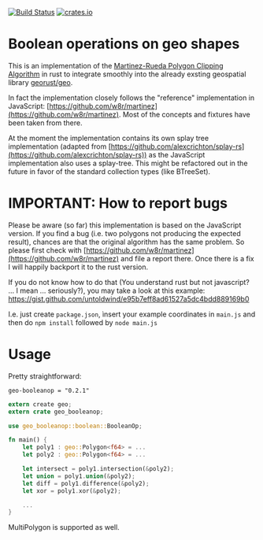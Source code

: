 [![Build Status](https://travis-ci.org/21re/rust-geo-booleanop.svg?branch=master)](https://travis-ci.org/21re/rust-geo-booleanop)
[![crates.io](https://img.shields.io/crates/v/geo-booleanop.svg)](https://crates.io/crates/geo-booleanop)


# Boolean operations on geo shapes

This is an implementation of the [Martinez-Rueda Polygon Clipping Algorithm](http://www.cs.ucr.edu/~vbz/cs230papers/martinez_boolean.pdf) in rust to integrate smoothly into the already exsting geospatial library  [georust/geo](https://github.com/georust/geo).

In fact the implementation closely follows the "reference" implementation in JavaScript: [https://github.com/w8r/martinez](https://github.com/w8r/martinez). Most of the concepts and fixtures have been taken from there.

At the moment the implementation contains its own splay tree implementation (adapted from [https://github.com/alexcrichton/splay-rs](https://github.com/alexcrichton/splay-rs)) as the JavaScript implementation also uses a splay-tree. This might be refactored out in the future in favor of the standard collection types (like BTreeSet).

# IMPORTANT: How to report bugs

Please be aware (so far) this implementation is based on the JavaScript version. If you find a bug (i.e. two polygons not producing the expected result), chances are that the original algorithm has the same problem. So please first check with [https://github.com/w8r/martinez](https://github.com/w8r/martinez) and file a report there. Once there is a fix I will happily backport it to the rust version.

If you do not know how to do that (You understand rust but not javascript? ... I mean ... seriously?), you may take a look at this example: https://gist.github.com/untoldwind/e95b7eff8ad61527a5dc4bdd889169b0

I.e. just create `package.json`, ìnsert your example coordinates in `main.js` and then do `npm install` followed by `node main.js`

# Usage

Pretty straightforward:

```
geo-booleanop = "0.2.1"
```

```rust
extern create geo;
extern crate geo_booleanop;

use geo_booleanop::boolean::BooleanOp;

fn main() {
    let poly1 : geo::Polygon<f64> = ...
    let poly2 : geo::Polygon<f64> = ...

    let intersect = poly1.intersection(&poly2);
    let union = poly1.union(&poly2);
    let diff = poly1.difference(&poly2);
    let xor = poly1.xor(&poly2);

    ...
}
```

MultiPolygon is supported as well.
